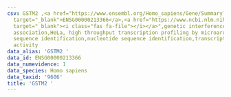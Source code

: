 ```yaml
---
csv: GSTM2 ,<a href="https://www.ensembl.org/Homo_sapiens/Gene/Summary?db=core;g=ENSG00000213366"
  target="_blank">ENSG00000213366</a>,<a href="https://www.ncbi.nlm.nih.gov/pubmed/28369544"
  target="_blank"><i class="fas fa-file"></i></a>",genetic interference,functional
  association,HeLa, high throughput transcription profiling by microarray,nucleotide
  sequence identification,nucleotide sequence identification,transcriptional regulation,up-regulates
  activity
data_alias: 'GSTM2 '
data_id: ENSG00000213366
data_numevidence: 1
data_species: Homo sapiens
data_taxid: '9606'
title: 'GSTM2 '
---
```

